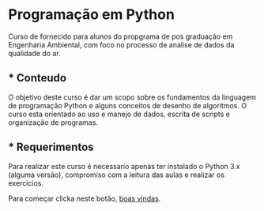 # Programação em Python

Curso de fornecido para alunos do propgrama de pos graduação em Engenharia Ambiental, com foco no processo de analise de dados da qualidade do ar.

## * Conteudo

O objetivo deste curso é dar um scopo sobre os fundamentos da linguagem de programação Python e alguns conceitos de desenho de algoritmos. O curso esta orientado ao uso e manejo de dados, escrita de scripts e organização de programas.

## * Requerimentos

Para realizar este curso é necessario apenas ter instalado o Python 3.x (alguma versão), compromiso com a leitura das aulas e realizar os exercicios.

Para começar clicka neste botão, [boas vindas](Notas/README.md).